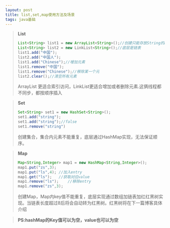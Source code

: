 ```yaml
---
layout: post
title: list,set,map使用方法及场景
tags: java基础
---
```


> **List**
>
> ```java
> List<String> list1 = new ArrayList<String>();//创建只能存放String的ArrayList
> List<String> list2 = new LinkList<String>();//底层是链表
> list1.add("中国");
> list2.add("中国人");
> list1.add("Chinese");//增加元素
> list1.remove("中国");
> list1.remove("Chinese");//移除某一个元
> list2.clear();//清空所有元素
> ```
>
> ArrayList 更适合索引访问，LinkList更适合增加或者删除元素.这俩线程都不同步，都按顺序插入

> **Set**
>
> ```java
> Set<String> set1 = new HashSet<String>();
> set1.add("string");
> set1.add("string");//false
> set1.remove("string")
> ```
>
> 创建集合，集合内元素不能重复，底层通过HashMap实现，无法保证顺序。

> **Map**
>
> ```java
> Map<String,Integer> map1 = new HashMap<String,Integer>();
> map1.put("zs",3);
> map1.put("ls",4);	//加入entry
> map1.get("ls");	//获取对应value
> map1.remove("ls");	//移除entry
> map1.remove("zs",3);
> ```
>
> 创建Map，Map内key值不能重复，底层实现通过数组加链表加红红黑树实现。当链表长度超过8后将会自动转为红黑树。红黑树将在下一篇博客具体介绍

> **PS:hashMap的Key值可以为空，value也可以为空**